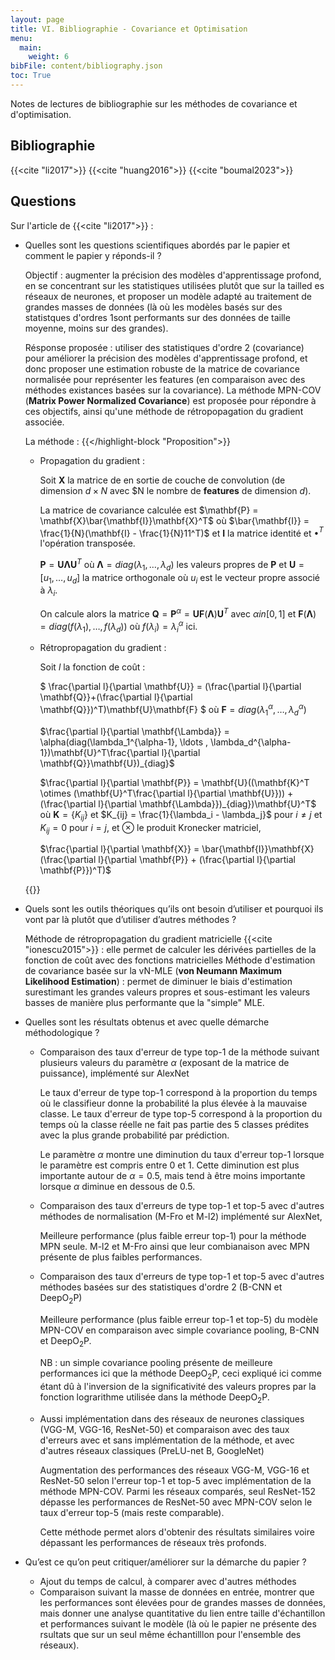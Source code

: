 ```yaml
---
layout: page
title: VI. Bibliographie - Covariance et Optimisation
menu:
  main:
    weight: 6
bibFile: content/bibliography.json
toc: True
---
```


Notes de lectures de bibliographie sur les méthodes de covariance et d'optimisation.

<!--more-->

## Bibliographie

{{<cite "li2017">}} {{<cite "huang2016">}} {{<cite "boumal2023">}} 

## Questions

Sur l'article de {{<cite "li2017">}} :

* Quelles sont les questions scientifiques abordés par le papier et comment le papier y réponds-il ?

  Objectif : augmenter la précision des modèles d'apprentissage profond, en se concentrant sur les statistiques utilisées plutôt que sur la tailled es réseaux de neurones, et proposer un modèle adapté au traitement de grandes masses de données (là où les modèles basés sur des statistques d'ordres 1sont performants sur des données de taille moyenne, moins sur des grandes).

  Résponse proposée : utiliser des statistiques d'ordre 2 (covariance) pour améliorer la précision des modèles d'apprentissage profond, et donc proposer une estimation robuste de la matrice de covariance normalisée pour représenter les features (en comparaison avec des méthodes existances basées sur la covariance). La méthode MPN-COV (__Matrix Power Normalized Covariance__) est proposée pour répondre à ces objectifs, ainsi qu'une méthode de rétropopagation du gradient associée.

  La méthode :
  {{</highlight-block "Proposition">}}
  
  * Propagation du gradient :
    
    Soit $\mathbf{X}$ la matrice de en sortie de couche de convolution (de dimension $d \times N$ avec $N le nombre de __features__ de dimension $d$).

    La matrice de covariance calculée est $\mathbf{P} = \mathbf{X}\bar{\mathbf{I}}\mathbf{X}^T$ où $\bar{\mathbf{I}} = \frac{1}{N}(\mathbf{I} - \frac{1}{N}11^T)$ et $\mathbf{I}$ la matrice identité et $\bullet^T$ l'opération transposée.

    $\mathbf{P} = \mathbf{U} \mathbf{\Lambda} \mathbf{U}^T$ où $\mathbf{\Lambda} = diag(\lambda_1, \ldots , \lambda_d)$ les valeurs propres de $\mathbf{P}$ et $\mathbf{U} = [u_1, \ldots , u_d]$ la matrice orthogonale où $u_i$ est le vecteur propre associé à $\lambda_i$.

    On calcule alors la matrice $\mathbf{Q} = \mathbf{P}^\alpha = \mathbf{U}\mathbf{F}(\mathbf{\Lambda})\mathbf{U}^T$ avec $\alpha in [0,1]$ et $\mathbf{F}(\mathbf{\Lambda})= diag(f(\lambda_1), \ldots ,f(\lambda_d))$ où $f(\lambda_i) = \lambda_i^\alpha$ ici.

  * Rétropropagation du gradient :

    Soit $l$ la fonction de coût :

    $ \frac{\partial l}{\partial \mathbf{U}} = (\frac{\partial l}{\partial \mathbf{Q}}+(\frac{\partial l}{\partial \mathbf{Q}})^T)\mathbf{U}\mathbf{F} $ où $\mathbf{F} = diag(\lambda_1^\alpha, \ldots , \lambda_d^\alpha)$

    $\frac{\partial l}{\partial \mathbf{\Lambda}} = \alpha(diag(\lambda_1^{\alpha-1}, \ldots , \lambda_d^{\alpha-1})\mathbf{U}^T\frac{\partial l}{\partial \mathbf{Q}}\mathbf{U})_{diag}$ 

    $\frac{\partial l}{\partial \mathbf{P}} = \mathbf{U}((\mathbf{K}^T \otimes (\mathbf{U}^T\frac{\partial l}{\partial \mathbf{U}})) + (\frac{\partial l}{\partial \mathbf{\Lambda}})_{diag})\mathbf{U}^T$ où $\mathbf{K} = \{K_{ij}\}$ et $K_{ij} = \frac{1}{\lambda_i - \lambda_j}$ pour $i \neq j$ et $K_{ij} = 0$ pour $i = j$, et $\otimes$ le produit Kronecker matriciel,

    $\frac{\partial l}{\partial \mathbf{X}} = \bar{\mathbf{I}}\mathbf{X}(\frac{\partial l}{\partial \mathbf{P}} + (\frac{\partial l}{\partial \mathbf{P}})^T)$
  
  {{</highlight-block>}}


* Quels sont les outils théoriques qu’ils ont besoin d’utiliser et pourquoi ils vont par là plutôt que d’utiliser d’autres méthodes ?

  Méthode de rétropropagation du gradient matricielle {{<cite "ionescu2015">}} : elle permet de calculer les dérivées partielles de la fonction de coût avec des fonctions matricielles
  Méthode d'estimation de covariance basée sur la vN-MLE (__von Neumann Maximum Likelihood Estimation__) : permet de diminuer le biais d'estimation surestimant les grandes valeurs propres et sous-estimant les valeurs basses de manière plus performante que la "simple" MLE.



* Quelles sont les résultats obtenus et avec quelle démarche méthodologique ?

  * Comparaison des taux d'erreur de type top-1 de la méthode suivant plusieurs valeurs du paramètre $\alpha$ (exposant de la matrice de puissance), implémenté sur AlexNet
  
    Le taux d'erreur de type top-1 correspond à la proportion du temps où le classifieur donne la probabilité la plus élevée à la mauvaise classe. Le taux d'erreur de type top-5 correspond à la proportion du temps où la classe réelle ne fait pas partie des 5 classes prédites avec la plus grande probabilité par prédiction.

    Le paramètre $\alpha$ montre une diminution du taux d'erreur top-1 lorsque le paramètre est compris entre 0 et 1. Cette diminution est plus importante autour de $\alpha = 0.5$, mais tend à être moins importante lorsque $\alpha$ diminue en dessous de $0.5$.
  
  
  * Comparaison des taux d'erreurs de type top-1 et top-5 avec d'autres méthodes de normalisation (M-Fro et M-l2) implémenté sur AlexNet,
  
    Meilleure performance (plus faible erreur top-1) pour la méthode MPN seule. M-l2 et M-Fro ainsi que leur combianaison avec MPN présente de plus faibles performances.
  
  * Comparaison des taux d'erreurs de type top-1 et top-5 avec d'autres méthodes basées sur des statistiques d'ordre 2 (B-CNN et DeepO<sub>2</sub>P)

    Meilleure performance (plus faible erreur top-1 et top-5) du modèle MPN-COV en comparaison avec simple covariance pooling, B-CNN et DeepO<sub>2</sub>P. 
    
    NB : un simple covariance pooling présente de meilleure performances ici que la méthode DeepO<sub>2</sub>P, ceci expliqué ici comme étant dû à l'inversion de la significativité des valeurs propres par la fonction lograrithme utilisée dans la méthode DeepO<sub>2</sub>P.

  * Aussi implémentation dans des réseaux de neurones classiques (VGG-M, VGG-16, ResNet-50) et comparaison avec des taux d'erreurs avec et sans implémentation de la méthode, et avec d'autres réseaux classiques (PreLU-net B, GoogleNet)

    Augmentation des performances des réseaux VGG-M, VGG-16 et ResNet-50 selon l'erreur top-1 et top-5 avec implémentation de la méthode MPN-COV. Parmi les réseaux comparés, seul ResNet-152 dépasse les performances de ResNet-50 avec MPN-COV selon le taux d'erreur top-5 (mais reste comparable).

    Cette méthode permet alors d'obtenir des résultats similaires voire dépassant les performances de réseaux très profonds.

* Qu’est ce qu’on peut critiquer/améliorer sur la démarche du papier ?

  * Ajout du temps de calcul, à comparer avec d'autres méthodes
  * Comparaison suivant la masse de données en entrée, montrer que les performances sont élevées pour de grandes masses de données, mais donner une analyse quantitative du lien entre taille d'échantillon et performances suivant le modèle (là où le papier ne présente des rsultats que sur un seul même échantilllon pour l'ensemble des réseaux).